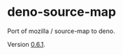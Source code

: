 # deno-source-map

Port of mozilla / source-map to deno.

Version [0.6.1](https://github.com/mozilla/source-map/releases/tag/0.6.1).
